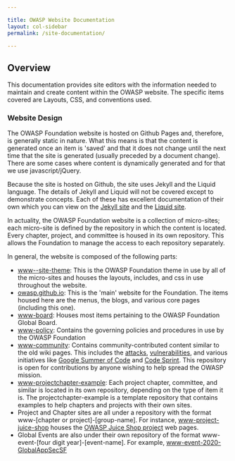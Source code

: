 ```yaml
---

title: OWASP Website Documentation
layout: col-sidebar
permalink: /site-documentation/

---
```


## Overview

This documentation provides site editors with the information needed to maintain and create content within the OWASP website. The
specific items covered are Layouts, CSS, and conventions used.  

### Website Design

The OWASP Foundation website is hosted on Github Pages and, therefore, is generally static in nature.  What this means is that the
content is generated once an item is 'saved' and that it does not change until the next time that the site is generated (usually
preceded by a document change).  There are some cases where content is dynamically generated and for that we use javascript/jQuery.

Because the site is hosted on Github, the site uses Jekyll and the Liquid language. The details of Jekyll and Liquid will not be
covered except to demonstrate concepts.  Each of these has excellent documentation of their own which you can view on the 
[Jekyll site](https://jekyllrb.com/docs/) and the [Liquid site](https://shopify.github.io/liquid/).

In actuality, the OWASP Foundation website is a collection of micro-sites; each micro-site is defined by the repository in which the 
content is located.  Every chapter, project, and committee is housed in its own repository.  This allows the Foundation to manage the 
access to each repository separately. 

In general, the website is composed of the following parts:

* [www--site-theme](https://github.com/owasp/www--site-theme): This is the OWASP Foundation theme in use by all of the micro-sites
and houses the layouts, includes, and css in use throughout the website.
* [owasp.github.io](https://github.com/owasp/owasp.github.io): This is the 'main' website for the Foundation.  The items housed here 
are the menus, the blogs, and various core pages (including this one).
* [www-board](https://github.com/owasp/www-board): Houses most items pertaining to the OWASP Foundation Global Board.
* [www-policy](https://github.com/owasp/www-policy): Contains the governing policies and procedures in use by the OWASP Foundation
* [www-community](https://github.com/owasp/www-community): Contains community-contributed content similar to the old wiki pages.  This 
includes the [attacks](/www-community/attacks), [vulnerabilities](/www-community/vulnerabilities), and various initiatives like 
[Google Summer of Code](/www-community/gsoc) and [Code Sprint](/www-community/code_sprint).  This repository is open for contributions by
anyone wishing to help spread the OWASP mission.
* [www-projectchapter-example](https://github.com/owasp/www-projectchapter-example): Each project chapter, committee, and similar is
located in its own repository, depending on the type of item it is.  The projectchapter-example is a template repository that contains
examples to help chapters and projects with their own sites.
* Project and Chapter sites are all under a repository with the format www-[chapter or project]-[group-name].  For instance,
[www-project-juice-shop](https://github.com/owasp/www-project-juice-shop) houses the [OWASP Juice Shop project](/www-project-juice-shop)
web pages. 
* Global Events are also under their own repository of the format www-event-[four digit year]-[event-name].  For example, 
[www-event-2020-GlobalAppSecSF](https://github.com/owasp/www-event-2020-GlobalAppSecSF)



